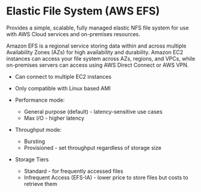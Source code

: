 # Elastic File System (AWS EFS)

Provides a simple, scalable, fully managed elastic NFS file system for use with AWS Cloud services and on-premises resources.

Amazon EFS is a regional service storing data within and across multiple Availability Zones (AZs) for high availability and durability. Amazon EC2 instances can access your file system across AZs, regions, and VPCs, while on-premises servers can access using AWS Direct Connect or AWS VPN.

* Can connect to multiple EC2 instances
* Only compatible with Linux based AMI

* Performance mode:
    * General purpose (default) - latency-sensitive use cases
    * Max I/O - higher latency

* Throughput mode:
    * Bursting
    * Provisioned - set throughput regardless of storage size

* Storage Tiers
    * Standard - for frequently accessed files
    * Infrequent Access (EFS-IA) - lower price to store files but costs to retrieve them
